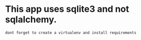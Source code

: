 # This app uses sqlite3 and not sqlalchemy.
    dont forget to create a virtualenv and install requirements